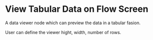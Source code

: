 # View Tabular Data on Flow Screen

A data viewer node which can preview the data in a tabular fasion. 

User can define the viewer hight, width, number of rows. 
